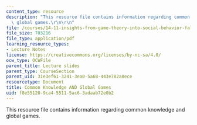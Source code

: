 ```yaml
---
content_type: resource
description: "This resource file contains information regarding common knowledge and\
  \ global games.\r\n\r\n"
file: /courses/14-11-insights-from-game-theory-into-social-behavior-fall-2013/f8e551209ca455115ac63adaab72e0b2_MIT14_11F13_Com_Know_Game.pdf
file_size: 703216
file_type: application/pdf
learning_resource_types:
- Lecture Notes
license: https://creativecommons.org/licenses/by-nc-sa/4.0/
ocw_type: OCWFile
parent_title: Lecture slides
parent_type: CourseSection
parent_uid: 31e3ef61-3241-3ea0-5a68-443e782a8ece
resourcetype: Document
title: Common Knowledge AND Global Games
uid: f8e55120-9ca4-5511-5ac6-3adaab72e0b2
---
```

This resource file contains information regarding common knowledge and global games.

